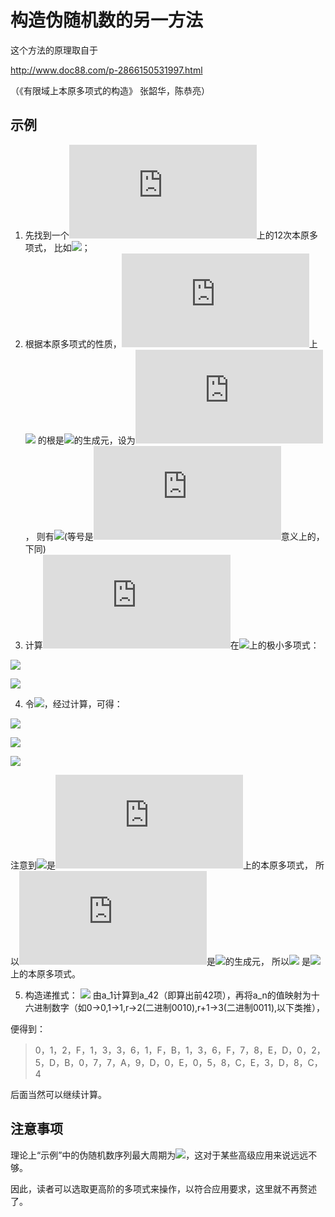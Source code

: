 # 构造伪随机数的另一方法

这个方法的原理取自于

http://www.doc88.com/p-2866150531997.html

（《有限域上本原多项式的构造》 张韶华，陈恭亮）

## 示例

1. 先找到一个![](http://latex.codecogs.com/gif.latex?F_2)上的12次本原多项式，
比如![](http://latex.codecogs.com/gif.latex?x^{12}+x^6+x^4+x+1)；
2. 根据本原多项式的性质，![](http://latex.codecogs.com/gif.latex?F_2)上![](http://latex.codecogs.com/gif.latex?x^{12}+x^6+x^4+x+1)
的根是![](http://latex.codecogs.com/gif.latex?F_{2^{12}})的生成元，设为![](http://latex.codecogs.com/gif.latex?t)，
则有![](http://latex.codecogs.com/gif.latex?t^{12}+t^6+t^4+t+1=0)(等号是![](http://latex.codecogs.com/gif.latex?F_2)意义上的，下同)
3. 计算![](http://latex.codecogs.com/gif.latex?t)在![](http://latex.codecogs.com/gif.latex?F_{2^4})上的极小多项式：

![](http://latex.codecogs.com/gif.latex?(x-t)(x-t^{2^4})(x-t^{2^8}))

![](http://latex.codecogs.com/gif.latex?=x^3+(t^6+t^2+t+1)x^2+(t^{11}+t^9+t^8+t^6+t^5+t^4+t^3+t)x+(t^{10}+t^9+t^8+t^7+t^5+t^4+t+1))

4. 令![](http://latex.codecogs.com/gif.latex?r=t^11+t^9+t^8+t^6+t^5+t^4+t^3+t)，经过计算，可得：

![](http://latex.codecogs.com/gif.latex?r^3+r=t^6+t^2+t+1)

![](http://latex.codecogs.com/gif.latex?r^2+r+1=t^{10}+t^9+t^8+t^7+t^5+t^4+t+1)

![](http://latex.codecogs.com/gif.latex?r^4+r^3+1=0)

注意到![](http://latex.codecogs.com/gif.latex?x^4+x^3+1)是![](http://latex.codecogs.com/gif.latex?F_2)上的本原多项式，
所以![](http://latex.codecogs.com/gif.latex?r)是![](http://latex.codecogs.com/gif.latex?F_{2^4})的生成元，
所以![](http://latex.codecogs.com/gif.latex?f(x)=x^3+(r^3+r)x^2+rx+(r^2+r+1))
是![](http://latex.codecogs.com/gif.latex?F_{2^4})上的本原多项式。

5. 构造递推式：
![](http://latex.codecogs.com/gif.latex?a_{n+3}=(r^3+r)a_{n+2}+ra_{n+1}+(r^2+r+1)a_n,a_1=0,a_2=1,a_3=r)
由a_1计算到a_42（即算出前42项），再将a_n的值映射为十六进制数字（如0->0,1->1,r->2(二进制0010),r+1->3(二进制0011),以下类推），

便得到：

> 0，1，2，F，1，3，3，6，1，F，B，1，3，6，F，7，8，E，D，0，2，5，D，B，0，7，7，A，9，D，0，E，0，5，8，C，E，3，D，8，C，4

后面当然可以继续计算。

## 注意事项
理论上“示例”中的伪随机数序列最大周期为![](http://latex.codecogs.com/gif.latex?2^{12}-1=4095)，这对于某些高级应用来说远远不够。

因此，读者可以选取更高阶的多项式来操作，以符合应用要求，这里就不再赘述了。
